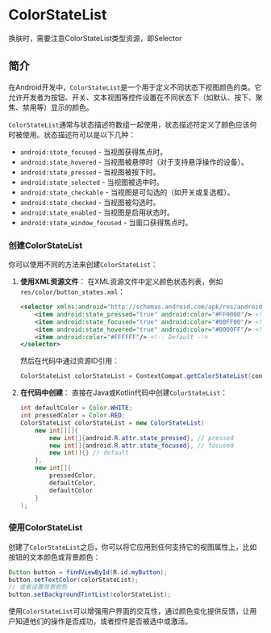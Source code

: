 # ColorStateList

换肤时，需要注意ColorStateList类型资源，即Selector

## 简介

在Android开发中，`ColorStateList`是一个用于定义不同状态下视图颜色的类。它允许开发者为按钮、开关、文本视图等控件设置在不同状态下（如默认、按下、聚焦、禁用等）显示的颜色。

`ColorStateList`通常与状态描述符数组一起使用，状态描述符定义了颜色应该何时被使用。状态描述符可以是以下几种：

- `android:state_focused` - 当视图获得焦点时。
- `android:state_hovered` - 当视图被悬停时（对于支持悬浮操作的设备）。
- `android:state_pressed` - 当视图被按下时。
- `android:state_selected` - 当视图被选中时。
- `android:state_checkable` - 当视图是可勾选的（如开关或复选框）。
- `android:state_checked` - 当视图被勾选时。
- `android:state_enabled` - 当视图是启用状态时。
- `android:state_window_focused` - 当窗口获得焦点时。

### 创建ColorStateList

你可以使用不同的方法来创建`ColorStateList`：

1. **使用XML资源文件**：
   在XML资源文件中定义颜色状态列表，例如`res/color/button_states.xml`：

   ```xml
   <selector xmlns:android="http://schemas.android.com/apk/res/android">
       <item android:state_pressed="true" android:color="#FF0000"/> <!-- Pressed -->
       <item android:state_focused="true" android:color="#00FF00"/> <!-- Focused -->
       <item android:state_hovered="true" android:color="#0000FF"/> <!-- Hovered -->
       <item android:color="#FFFFFF"/> <!-- Default -->
   </selector>
   ```

   然后在代码中通过资源ID引用：

   ```java
   ColorStateList colorStateList = ContextCompat.getColorStateList(context, R.color.button_states);
   ```

2. **在代码中创建**：
   直接在Java或Kotlin代码中创建`ColorStateList`：

   ```java
   int defaultColor = Color.WHITE;
   int pressedColor = Color.RED;
   ColorStateList colorStateList = new ColorStateList(
       new int[][]{
           new int[]{android.R.attr.state_pressed}, // pressed
           new int[]{android.R.attr.state_focused}, // focused
           new int[]{} // default
       },
       new int[]{
           pressedColor,
           defaultColor,
           defaultColor
       }
   );
   ```

### 使用ColorStateList

创建了`ColorStateList`之后，你可以将它应用到任何支持它的视图属性上，比如按钮的文本颜色或背景颜色：

```java
Button button = findViewById(R.id.myButton);
button.setTextColor(colorStateList);
// 或者设置背景颜色
button.setBackgroundTintList(colorStateList);
```

使用`ColorStateList`可以增强用户界面的交互性，通过颜色变化提供反馈，让用户知道他们的操作是否成功，或者控件是否被选中或激活。
